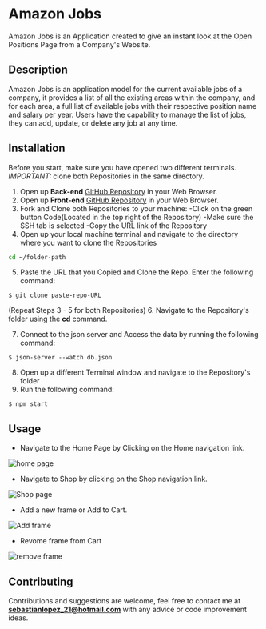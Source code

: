 # Amazon Jobs

Amazon Jobs is an Application created to give an instant look at the Open Positions Page from a Company's Website.

## Description 

Amazon Jobs is an application model for the current available jobs of a company, it provides a list of all the existing areas within the company, and for each area, a full list of available jobs with their respective position name and salary per year. Users have the capability to manage the list of jobs, they can add, update, or delete any job at any time.

## Installation

Before you start, make sure you have opened two different terminals. *IMPORTANT:* clone both Repositories in the same directory.
1. Open up **Back-end** [GitHub Repository](https://github.com/Jsebas0721/phase-3-final-project-backend) in your Web Browser.
2. Open up **Front-end** [GitHub Repository](https://github.com/Jsebas0721/phase-3-final-project-frontend) in your Web Browser.
3. Fork and Clone both Repositories to your machine:
    -Click on the green button Code(Located in the top right of the Repository)
    -Make sure the SSH tab is selected
    -Copy the URL link of the Repository
4. Open up your local machine terminal and navigate to the directory where you want to clone the Repositories
```bash
cd ~/folder-path
```
5. Paste the URL that you Copied and Clone the Repo. Enter the following command: 
```
$ git clone paste-repo-URL
```
(Repeat Steps 3 - 5 for both Repositories)
6. Navigate to the Repository's folder using the **cd** command. 

7. Connect to the json server and Access the data by running the following command:
```
$ json-server --watch db.json
``` 
8. Open up a different Terminal window and navigate to the Repository's folder
9. Run the following command:
```
$ npm start
```

## Usage

- Navigate to the Home Page by Clicking on the Home navigation link.

![home page](https://user-images.githubusercontent.com/108071188/210832003-d8ec63e6-160d-434b-a968-ac6ea788982b.png)

- Navigate to Shop by clicking on the Shop navigation link.

![Shop page](https://user-images.githubusercontent.com/108071188/210833592-8735b281-f726-49d3-b1bd-8df0caca58a9.png)

- Add a new frame or Add to Cart.

![Add frame](https://user-images.githubusercontent.com/108071188/210834932-204264b3-f609-41c8-b38f-237950b1ecf0.png)

- Revome frame from Cart

![remove frame](https://user-images.githubusercontent.com/108071188/210917675-7c4d7b6c-93fc-4fd7-91e4-88a12ba7a0b6.png)


## Contributing

Contributions and suggestions are welcome, feel free to contact me at **sebastianlopez_21@hotmail.com** with any advice or code improvement ideas.